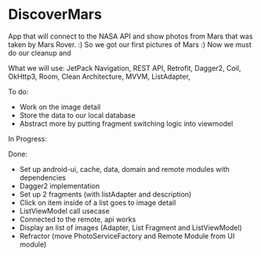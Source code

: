 # DiscoverMars

App that will connect to the NASA API and show photos from Mars that was taken by Mars Rover. :)
So we got our first pictures of Mars :)
Now we must do our cleanup and 

What we will use:
JetPack Navigation,
REST API,
Retrofit,
Dagger2,
Coil,
OkHttp3,
Room,
Clean Architecture,
MVVM,
ListAdapter,


To do:

- Work on the image detail
- Store the data to our local database
- Abstract more by putting fragment switching logic into viewmodel


In Progress:


Done:

- Set up android-ui, cache, data, domain and remote modules with dependencies
- Dagger2 implementation
- Set up 2 fragments (with listAdapter and description)
- Click on item inside of a list goes to image detail
- ListViewModel call usecase
- Connected to the remote, api works
- Display an list of images (Adapter, List Fragment and ListViewModel)
- Refractor (move PhotoServiceFactory and Remote Module from UI module)
